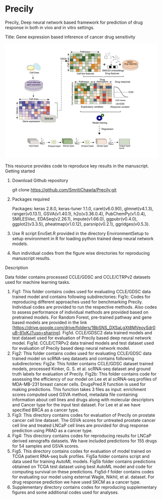 # Precily

Precily, Deep neural network based framework for prediction of drug response in both in vivo and in vitro settings.

Title: Gene expression based inference of cancer drug sensitivity

![Workflow](Workflow.png)

This resource provides code to reproduce key results in the manuscript.
Getting started

1. Download Github repository

   git clone https://github.com/SmritiChawla/Precily.git

2. Packages required

   Packages: keras 2.8.0, keras-tuner 1.1.0, caret(v6.0.90), glmnet(v4.1.3), ranger(v0.13.1), GSVA(v1.40.1), h2o(v3.36.0.4), PubChemPy(v1.0.4), SMILESVec,   EDASeq(v2.26.1), impute(v1.66.0), ggpubr(v0.4.0), ggplot2(v3.3.5), pheatmap(v1.0.12), parsnip(v0.2.1), ggridges(v0.5.3).
   

3. Use R script EnvSet.R provided in the directory EnvironmentSetup to setup environment in R for loading python trained deep neural network models.

4. Run individual codes from the figure wise directories for reproducing manuscript results.

Description

Data folder contains processed CCLE/GDSC and CCLE/CTRPv2 datasets used for machine learning tasks. 

1. Fig1: This folder contains codes used for evaluating CCLE/GDSC data trained model and contains following subdirectories:
Fig1c: Codes for reproducing different approaches used for benchmarking Precily. Individual codes are provided to run the respective methods. Also codes to assess performance of individual methods are provided based on pretrained models. For Random Forest, pre-trained pathway and gene based models are provided in the link [https://drive.google.com/drive/folders/1BbSNS_DXSaLgXt8MVeoySdr0uB-81xKJ?usp=sharing].
Fig1d. CCLE/GDSC2 data trained models and test dataset used for evaluation of Precily based deep neural network model.
Fig1d. CCLE/CTRPv2 data trained models and test dataset used for evaluation of Precily based deep neural network model.
2.  Fig2: This folder contains codes used for evaluating CCLE/GDSC data trained model on scRNA-seq datasets and contains following subdirectories:
Fig2a: This folder contains CCLE/GDSC dataset trained models, processed Kinker, G. S. et al. scRNA-seq dataset and ground truth labels for evaluation of Precily.
Fig2b: This folder contains code for assessing the efficiency of our model on Lee et al scRNA-seq profiles of MDA-MB-231 breast cancer cells. DrugsPred.R function is used for making predictions. This function takes 3 files as input: enrichment scores computed used GSVA method, metadata file containing information about cell lines and drugs along with molecular descriptors and Cancer type for the input test dataset. For Lee et al we have specified BRCA as a cancer type.
3. Fig3: This directory contains codes for evaluation of Precily on prostate cancer cell line dataset. The GSVA scores for untreated prostate cancer cell line and treated LNCaP cell lines are provided for drug response prediction using PRAD as a cancer type. 
4. Fig4: This directory contains codes for reproducing results for LNCaP derived xenografts datasets. We have included predictions for 155 drugs for 54 samples and GSVA scores.
5. Fig5. This directory contains codes for evaluation of model trained on TCGA patient RNA-seq bulk profiles.
Fig5a folder contains script and data used for training AutoML models.
Fig5b folder contains predictions obtained on TCGA test dataset using best AutoML model and code for computing survival on these predictions.
Fig5d-f folder contains codes for evaluating our model using external Wagle, Nikhil, et al. dataset. For drug response prediction we have used SKCM as a cancer type.
6. Supplementary directory contains codes for reproducing supplementary figures and some additional codes used for analyses.
